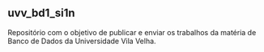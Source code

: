 ## uvv_bd1_si1n
Repositório com o objetivo de publicar e enviar os trabalhos da matéria de Banco de Dados da Universidade Vila Velha.

